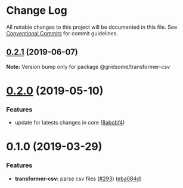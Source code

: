 # Change Log

All notable changes to this project will be documented in this file.
See [Conventional Commits](https://conventionalcommits.org) for commit guidelines.

## [0.2.1](https://github.com/gridsome/gridsome/tree/master/packages/transformer-csv/compare/@gridsome/transformer-csv@0.2.0...@gridsome/transformer-csv@0.2.1) (2019-06-07)

**Note:** Version bump only for package @gridsome/transformer-csv





# [0.2.0](https://github.com/gridsome/gridsome/tree/master/packages/transformer-csv/compare/@gridsome/transformer-csv@0.1.0...@gridsome/transformer-csv@0.2.0) (2019-05-10)


### Features

* update for latests changes in core ([8abcbf4](https://github.com/gridsome/gridsome/tree/master/packages/transformer-csv/commit/8abcbf4))





# 0.1.0 (2019-03-29)


### Features

* **transformer-csv:** parse csv files ([#293](https://github.com/gridsome/gridsome/tree/master/packages/transformer-csv/issues/293)) ([eba084d](https://github.com/gridsome/gridsome/tree/master/packages/transformer-csv/commit/eba084d))
